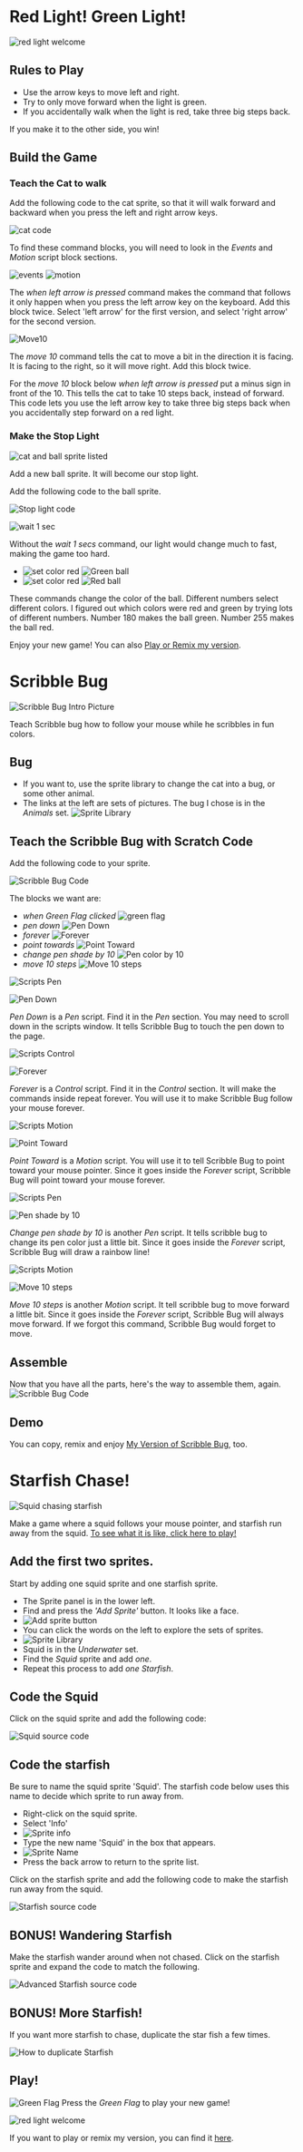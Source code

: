 # Red Light! Green Light!

![red light welcome](redlightwelcome.png)

## Rules to Play

- Use the arrow keys to move left and right.
- Try to only move forward when the light is green. 
- If you accidentally walk when the light is red, take three big steps back.

If you make it to the other side, you win!

## Build the Game

### Teach the Cat to walk

Add the following code to the cat sprite, so that it will walk forward and backward when you press the left and right arrow keys.

![cat code](walkleftrightcatcode.png)

To find these command blocks, you will need to look in the *Events* and *Motion* script block sections.

![events](events.png)
![motion](motion.png)

The *when left arrow is pressed* command makes the command that follows it only happen when you press the left arrow key on the keyboard. Add this block twice. Select 'left arrow' for the first version, and select 'right arrow' for the second version.

![Move10](move10steps.png)

The *move 10* command tells the cat to move a bit in the direction it is facing. It is facing to the right, so it will move right. Add this block twice. 

For the *move 10* block below *when left arrow is pressed* put a minus sign in front of the 10. This tells the cat to take 10 steps back, instead of forward. This code lets you use the left arrow key to take three big steps back when you accidentally step forward on a red light.

### Make the Stop Light

![cat and ball sprite listed](catandballsprite.png)

Add a new ball sprite. It will become our stop light.

Add the following code to the ball sprite.

![Stop light code](redlightcode.png)

![wait 1 sec](wait1sec.png)

Without the *wait 1 secs* command, our light would change much to fast, making the game too hard. 

- ![set color red](setcolor180.png) ![Green ball](greenball.png)
- ![set color red](setcolor255.png) ![Red ball](redball.png)

These commands change the color of the ball. Different numbers select different colors. I figured out which colors were red and green by trying lots of different numbers. Number 180 makes the ball green. Number 255 makes the ball red.

Enjoy your new game! You can also [Play or Remix my version](https://scratch.mit.edu/projects/170705647/).

# Scribble Bug

![Scribble Bug Intro Picture](ScribbleBug.png)

Teach Scribble bug how to follow your mouse while he scribbles in fun colors.

## Bug

- If you want to, use the sprite library to change the cat into a bug, or some other animal.
- The links at the left are sets of pictures. The bug I chose is in the *Animals* set.
![Sprite Library](SpriteLibrary.png)


## Teach the Scribble Bug with Scratch Code

Add the following code to your sprite.

![Scribble Bug Code](ScribbleBugCode.png)

The blocks we want are:
- *when Green Flag clicked* ![green flag](whengreenflagclicked.png)
- *pen down* 
![Pen Down](pendown.png)
- *forever*
![Forever](forever.png)
- *point towards*
![Point Toward](pointtowardsmousepointer.png)
- *change pen shade by 10*
![Pen color by 10](changepenshadeby10.png)
- *move 10 steps*
![Move 10 steps](move10steps.png)


![Scripts Pen](ScriptsPen.png)

![Pen Down](pendown.png)

*Pen Down* is a *Pen* script. Find it in the *Pen* section. You may need to scroll down in the scripts window. It tells Scribble Bug to touch the pen down to the page.

![Scripts Control](ScriptsControl.png)

![Forever](forever.png)

*Forever* is a *Control* script. Find it in the *Control* section. It will make the commands inside repeat forever. You will use it to make Scribble Bug follow 
your mouse forever.

![Scripts Motion](ScriptsMotion.png)

![Point Toward](pointtowardsmousepointer.png)

*Point Toward* is a *Motion* script. You will use it to tell Scribble Bug to point toward your mouse pointer. Since it goes inside the *Forever* script, Scribble Bug will point toward your mouse forever.

![Scripts Pen](ScriptsPen.png)

![Pen shade by 10](changepenshadeby10.png)

*Change pen shade by 10* is another *Pen* script. It tells scribble bug to change its pen color just a little bit. Since it goes inside the *Forever* script, Scribble Bug will draw a rainbow line!

![Scripts Motion](ScriptsMotion.png)

![Move 10 steps](move10steps.png)

*Move 10 steps* is another *Motion* script. It tell scribble bug to move forward a little bit. Since it goes inside the *Forever* script, Scribble Bug will always move forward. If we forgot this command, Scribble Bug would forget to move.

## Assemble

Now that you have all the parts, here's the way to assemble them, again.
![Scribble Bug Code](ScribbleBugCode.png)

## Demo

You can copy, remix and enjoy [My Version of Scribble Bug](https://scratch.mit.edu/projects/170692819/), too.

# Starfish Chase!

![Squid chasing starfish](https://github.com/edthedev/scratch_lessons/blob/master/Screenshot%202017-08-06%20at%208.39.47%20PM.png)

Make a game where a squid follows your mouse pointer, and starfish run away from the squid.
[To see what it is like, click here to play!](https://scratch.mit.edu/projects/170626313/#player)

## Add the first two sprites.

Start by adding one squid sprite and one starfish sprite.

- The Sprite panel is in the lower left.
- Find and press the *'Add Sprite'* button. It looks like a face.
- ![Add sprite button](NewSprite.png)
- You can click the words on the left to explore the sets of sprites. 
- ![Sprite Library](SpriteLibrary.png)
- Squid is in the *Underwater* set.
- Find the *Squid* sprite and add *one*.
- Repeat this process to add *one* *Starfish*.


## Code the Squid

Click on the squid sprite and add the following code:

![Squid source code](https://github.com/edthedev/scratch_lessons/blob/master/SquidCode.png)


## Code the starfish

Be sure to name the squid sprite 'Squid'. The starfish code below uses this name to decide which sprite to run away from. 

- Right-click on the squid sprite.
- Select 'Info'
- ![Sprite info](NameYourSprite.png)
- Type the new name 'Squid' in the box that appears.
- ![Sprite Name](NameYourSprite2.png)
- Press the back arrow to return to the sprite list.


Click on the starfish sprite and add the following code to make the starfish run away from the squid.

![Starfish source code](StarfishCode1.png)

## BONUS! Wandering Starfish

Make the starfish wander around when not chased. 
Click on the starfish sprite and expand the code to match the following.

![Advanced Starfish source code](StarfishCode2.png)

## BONUS! More Starfish!

If you want more starfish to chase, duplicate the star fish a few times.

![How to duplicate Starfish](https://github.com/edthedev/scratch_lessons/blob/master/Screenshot%202017-08-06%20at%208.40.53%20PM.png)		 
 
 ## Play!

![Green Flag](greenflag.png)
Press the *Green Flag* to play your new game!

![red light welcome](redlightwelcome.png)

If you want to play or remix my version, you can find it [here](https://scratch.mit.edu/projects/170626313/).
